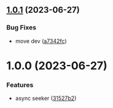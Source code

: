 ## [1.0.1](https://github.com/Dlouxgit/see/compare/v1.0.0...v1.0.1) (2023-06-27)


### Bug Fixes

* move dev ([a7342fc](https://github.com/Dlouxgit/see/commit/a7342fc91d819f5f1178a2f29828ad55861238cd))

# 1.0.0 (2023-06-27)


### Features

* async seeker ([31527b2](https://github.com/Dlouxgit/see/commit/31527b24e111439cf0b2625f02738ed8a98df566))
